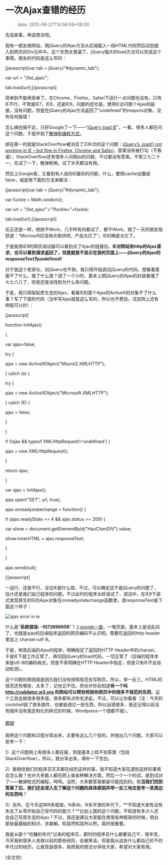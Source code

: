 # 一次Ajax查错的经历
>date: 2012-08-27T14:56:59+08:00


先说故事，再说想法吧。


我有一朋友做网站，用jQuery的Ajax方法从后端载入一段HTML代码然后动态插入到网页的Div元件中。这个东西太普遍了。jQuery强大的load方法可以完成这个事情。朋友的代码是这么写的：


[javascript]var tab = jQuery("#dynamic\_tab");  

var url = "/list\_ajax/";  

tab.load(url);[/javascript]


简单到不能再简单了。在Chrome，Firefox，Safari下运行一点问题也没有，只有IE不行，不管是IE7，IE8，还是IE9。问题的症壮是，使用IE访问那个Ajax的链接，没有问题，但是在jQuery的Ajax方法返回了“undefined”的respons对象。没有任何报错！


怎么搞也搞不定，只好Google了一下——“[jQuery load IE](https://www.google.com/#hl=zh-CN&newwindow=1&site=&source=hp&q=jQuery+load+IE&btnK=Google+%E6%90%9C%E7%B4%A2&oq=jQuery+load+IE)”，一看，很多人都在问这个问题。于是开始了[散弹枪编程方式](https://coolshell.cn/articles/2058.html "各种流行的编程风格")。


排在第一的就是StackOverflow被浏览了33K次的这个问题：[jQuery’s .load() not working in IE – but fine in Firefox, Chrome and Safari](http://stackoverflow.com/questions/1061525/jquerys-load-not-working-in-ie-but-fine-in-firefox-chrome-and-safari)，答案没有被打勾（不靠谱），StackOverflow还有很多人问相似的问题，不过都没有答案。不管三七二十一，先试了一下，散弹枪嘛。试了半天都没有用。


然后上Google查，又看到有人说的IE缓存的问题，什么，要把cache设置成false，或是用下面的方法来解决：


[javascript]var tab = jQuery("#dynamic\_tab");  

var fuckie = Math.random();  

var url = "/list\_ajax/"+"?fuckie="+fuckie;  

tab.load(url);[/javascript]


反正还是一样，统统不Work，几乎所有的都试了，都不Work。搞了一天的朋友恼怒道：“Microsoft应该快点倒闭吧，产品太烂了”。IE的确是太烂了。



于是我用IE9的网页调试器可以看到点了Ajax的链接后，**IE对网站有http的Ajax请求，也可以看到请求返回了，但是就是不显示在我的页面上——jQuery的Ajax的responseText为undefined!**


对于我这个老家伙，对jQuery也不熟，我只得开始调试jQuery的代码，想看看里面干了什么，报了什么错？调了一个小时，基本上把jQuery的Ajax的封装看懂了七七八八了，但是还是没找到为什么有问题。


于是，我只得架起原生态的Ajax，看看IE的那个Ajax的ActiveX的对象干了什么事？写了下面的代码（当年写Ajax就是这么写的，所以也不费劲，况且网上还有例程可以抄）：


[javascript]  

function InitAjax()  

{  

var ajax=false;  

try {  

ajax = new ActiveXObject("Msxml2.XMLHTTP");  

} catch (e) {  

try {  

ajax = new ActiveXObject("Microsoft.XMLHTTP");  

} catch (E) {  

ajax = false;  

}  

}  

if (!ajax && typeof XMLHttpRequest!=’undefined’) {  

ajax = new XMLHttpRequest();  

}  

return ajax;  

}


var ajax = InitAjax();  

ajax.open("GET", url, true);  

ajax.onreadystatechange = function() {  

if (ajax.readyState == 4 && ajax.status == 200) {  

var show = document.getElementById("HaoChenDIV").value;  

show.innerHTML = ajax.responseText;  

}  

}  

ajax.send(null);  

[/javascript]


一运行，还是不行，没见IE报什么错，不过，可以确定这不是jQuery的问题了，估计还是我们自己程序的问题。不过此时的程序太好调试了，调试中，在IE9下调式发现原生的IE的Ajax对象在onreadystatechange函数里，其responseText是下面这个样子：


![](https://coolshell.cn/wp-content/uploads/2012/08/ajax_error.jpg "ajax error in ie")


什么是“**系统错误: -1072896658**”？上[google一查](https://www.google.com/#hl=zh-CN&newwindow=1&q=ajax+%22%E7%B3%BB%E7%BB%9F%E9%94%99%E8%AF%AF:+-1072896658%22&oq=ajax+%22%E7%B3%BB%E7%BB%9F%E9%94%99%E8%AF%AF:+-1072896658%22)，一堆页面，基本上是说乱码了，也就是ajax的后端程序返回的网页编码不认识吧。需要在返回的http header里加上 charset=utf-8。


于是，修改后端的Ajax的程序，明确指定了返回的HTTP Header中的charset，于是IE下就工作正常了，再切回jQuery的load代码，一切正常了（后端的程序本来是utf-8的编码格式，但是不骨明确在HTTP Header中指定，但是只有IE不会自动检测）。


这个问题的原因就是因为我们没有按照规范去写网页。所以，举一反三，HTML的规范还有哪些，太多了，记也记不住。但也许你会知道**有一个叫 <http://validator.w3.org> 的网站可以帮你校验你网页中的很多不规范的东西**。这个工具会报很多很多错，很多都有点吹毛求疵，不过，可以让你看看（注：今天的coolshell装了很多插件，也被我调过一些东西，所以出错很多，我还记得以前没有插件没有我定制化的样式的时候，Wordpress一个错都不报）。


#### 后记


我把这个问题和过程分享出来，主要有这么几个目的，并抛出几个问题，大家可以思考一下：


1）这个问题网上有很多人都在报，但是基本上找不到答案（包括StackOverflow），所以，我分享出来，填补一下空白。


2）我相信我们的程序员天天都在经历这样的事，我不知道大家在遇到这样的事情会怎么做？也许大多数人都在网上查各种解决方案，然后一个一个的试，直到试对了——散弹枪式的编程，呵呵。当然，大多数答案都是可能找到的。但**当我们找到答案了后，我们还会深入去了解这个问题的具体原因并举一反三地去思考一其周边的东西吗**？


3）另外，在今天这样N多框架，N多lib，N多开源的年代下，**不知道大家有没有失去了从零开始自己写代码的能力？**比如上面的这个问题，不知道有多少人还会自己写原生态的Ajax？不过，我还是建议大家能在使用各种框架的时候，明白那些最基础的知识，求甚解，知其然知其所以然，真的很重要。


我是从那个“吃糠的年代”过来的程序员，那时的程序员什么都要自己干，很辛苦，今天我和很多人说我以前的那些经历，会被笑话，但是我从这些什么都自己的干的年代过的经历，让我受益很多。我把我的想法分享给大家，希望对大家有用。


(全文完)


